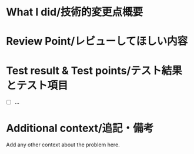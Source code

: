 # What I did/技術的変更点概要

# Review Point/レビューしてほしい内容

# Test result & Test points/テスト結果とテスト項目

- [ ] ...

# Additional context/追記・備考

Add any other context about the problem here.
